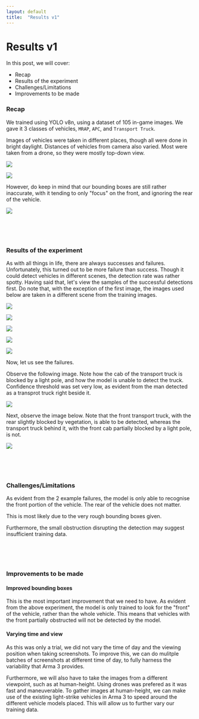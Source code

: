 ```yaml
---
layout: default
title:  "Results v1"
---
```

# Results v1

In this post, we will cover:

- Recap
- Results of the experiment
- Challenges/Limitations
- Improvements to be made

### Recap
We trained using YOLO v8n, using a dataset of 105 in-game images. We gave it 3 classes of vehicles, `MRAP`, `APC`, and `Transport Truck`.

Images of vehicles were taken in different places, though all were done in bright daylight. Distances of vehicles from camera also varied. Most were taken from a drone, so they were mostly top-down view.

![](https://raw.githubusercontent.com/StrixGoldhorn/A3CV/refs/heads/main/_posts/assets/results-v1/data_1_downsized.jpg)

![](https://raw.githubusercontent.com/StrixGoldhorn/A3CV/refs/heads/main/_posts/assets/results-v1/data_2_downsized.jpg)

However, do keep in mind that our bounding boxes are still rather inaccurate, with it tending to only "focus" on the front, and ignoring the rear of the vehicle.

![](https://raw.githubusercontent.com/StrixGoldhorn/A3CV/refs/heads/main/_posts/assets/gathering-data-v1-part-2/BB%20Drawn/20250705231520851.png)

<br/><br/><br/>

### Results of the experiment
As with all things in life, there are always successes and failures. Unfortunately, this turned out to be more failure than success. Though it could detect vehicles in different scenes, the detection rate was rather spotty. Having said that, let's view the samples of the successful detections first. Do note that, with the exception of the first image, the images used below are taken in a different scene from the training images.

![](https://raw.githubusercontent.com/StrixGoldhorn/A3CV/refs/heads/main/_posts/assets/results-v1/W%201_downsized.jpg)

![](https://raw.githubusercontent.com/StrixGoldhorn/A3CV/refs/heads/main/_posts/assets/results-v1/correct01_downsized.jpg)

![](https://raw.githubusercontent.com/StrixGoldhorn/A3CV/refs/heads/main/_posts/assets/results-v1/correct02_downsized.jpg)

![](https://raw.githubusercontent.com/StrixGoldhorn/A3CV/refs/heads/main/_posts/assets/results-v1/correct03_downsized.jpg)

![](https://raw.githubusercontent.com/StrixGoldhorn/A3CV/refs/heads/main/_posts/assets/results-v1/correct04_downsized.jpg)

Now, let us see the failures.

Observe the following image. Note how the cab of the transport truck is blocked by a light pole, and how the model is unable to detect the truck. Confidence threshold was set very low, as evident from the man detected as a transprot truck right beside it.

![](https://raw.githubusercontent.com/StrixGoldhorn/A3CV/refs/heads/main/_posts/assets/results-v1/man%20as%20truck_downsized.jpg)

Next, observe the image below. Note that the front transport truck, with the rear slightly blocked by vegetation, is able to be detected, whereas the transport truck behind it, with the front cab partially blocked by a light pole, is not.

![](https://raw.githubusercontent.com/StrixGoldhorn/A3CV/refs/heads/main/_posts/assets/results-v1/why01_downsized.jpg)

<br/><br/><br/>

### Challenges/Limitations
As evident from the 2 example failures, the model is only able to recognise the front portion of the vehicle. The rear of the vehicle does not matter.

This is most likely due to the very rough bounding boxes given.

Furthermore, the small obstruction disrupting the detection may suggest insufficient training data.

<br/><br/><br/>

### Improvements to be made
#### Improved bounding boxes
This is the most important improvement that we need to have. As evident from the above experiment, the model is only trained to look for the "front" of the vehicle, rather than the whole vehicle. This means that vehicles with the front partially obstructed will not be detected by the model.

#### Varying time and view
As this was only a trial, we did not vary the time of day and the viewing position when taking screenshots. To improve this, we can do mulitple batches of screenshots at different time of day, to fully harness the variability that Arma 3 provides.

Furthermore, we will also have to take the images from a different viewpoint, such as at human-height. Using drones was prefered as it was fast and maneuverable. To gather images at human-height, we can make use of the existing light-strike vehicles in Arma 3 to speed around the different vehicle models placed. This will allow us to further vary our training data.